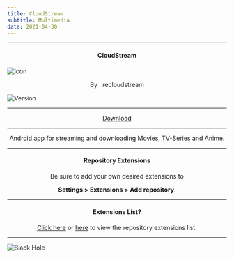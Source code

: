 ```yaml
---
title: CloudStream
subtitle: Multimedia
date: 2021-04-30
---
```

---

<h4> <p align="center"> CloudStream </p> </h4>

![Icon](https://rb.gy/176kob)

<p align="center"> By : recloudstream </p>

![Version](https://rb.gy/tmv2vc)

---

<p align ="center">
<a href="https://rb.gy/dbik5s" class="btn btn-outline-success"> Download </a>
</p>

---

<p align="center">
Android app for streaming and downloading Movies, TV-Series and Anime.
</p>

---

<h4> <p align="center"> Repository Extensions </p> </h4>

<p align="center">
Be sure to add your own desired extensions to
</p>

<p align="center">
<b>Settings > Extensions > Add repository</b>.
</sub>

---

<h4> <p align="center"> Extensions List? </p> </h4>

<p align="center">
<a href="https://rb.gy/soc5mc">Click here</a> or <a href="https://rb.gy/edmxie">here</a> to view the repository extensions list.
</p>

---

![Black Hole](https://rb.gy/z0dyyw)
